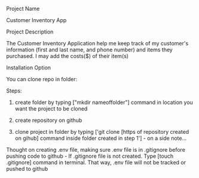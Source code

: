 Project Name

Customer Inventory App

Project Description 

The Customer Inventory Application help me keep track of my customer's information (first and last name, and phone number) and items they purchased. I may add the costs($) of their item(s)

Installation Option

You can clone repo in folder: 

Steps:

1. create folder by typing ["mkdir nameoffolder"] command in location you want the project to be cloned

2. create repository on github

3. clone project in folder by typing ['git clone [https of repository created on gihub] command inside folder created in step 1'] - on a side note...

Thought on creating .env file, making sure .env file is in
.gitignore before pushing code to github - If .gitignore file is not created. Type [touch .gitignore] command in terminal. That way, .env file will not be tracked or pushed to github